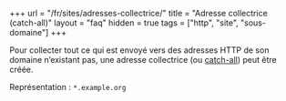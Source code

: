 +++
url = "/fr/sites/adresses-collectrice/"
title = "Adresse collectrice (catch-all)"
layout = "faq"
hidden = true
tags = ["http", "site", "sous-domaine"]
+++

Pour collecter tout ce qui est envoyé vers des adresses HTTP de son domaine n’existant pas, une adresse collectrice (ou [catch-all](https://fr.wikipedia.org/wiki/Catch-all)) peut être créée.

Représentation : `*.example.org`
